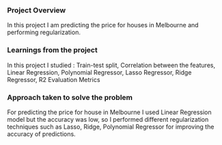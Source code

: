 ### Project Overview

 In this project I am predicting the price for houses in Melbourne and performing regularization.


### Learnings from the project

 In this project I studied : Train-test split, Correlation between the features, Linear Regression, Polynomial Regressor, Lasso Regressor, Ridge Regressor, R2 Evaluation Metrics



### Approach taken to solve the problem

 For predicting the price for house in Melbourne I used Linear Regression model but the accuracy was low, so I performed different regularization techniques such as Lasso, Ridge, Polynomial Regressor for improving the accuracy of predictions.


